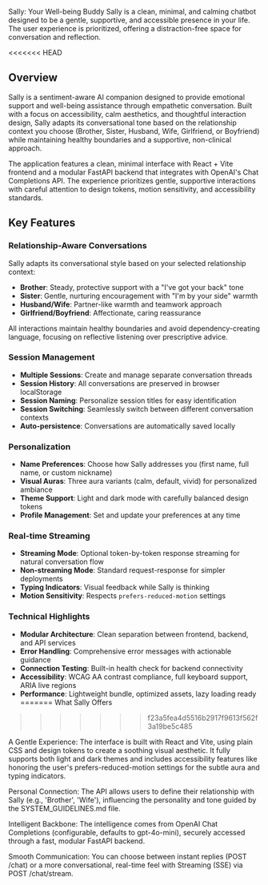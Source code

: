 Sally: Your Well-being Buddy
Sally is a clean, minimal, and calming chatbot designed to be a gentle, supportive, and accessible presence in your life. The user experience is prioritized, offering a distraction-free space for conversation and reflection.

<<<<<<< HEAD
## Overview

Sally is a sentiment-aware AI companion designed to provide emotional support and well-being assistance through empathetic conversation. Built with a focus on accessibility, calm aesthetics, and thoughtful interaction design, Sally adapts its conversational tone based on the relationship context you choose (Brother, Sister, Husband, Wife, Girlfriend, or Boyfriend) while maintaining healthy boundaries and a supportive, non-clinical approach.

The application features a clean, minimal interface with React + Vite frontend and a modular FastAPI backend that integrates with OpenAI's Chat Completions API. The experience prioritizes gentle, supportive interactions with careful attention to design tokens, motion sensitivity, and accessibility standards.

## Key Features

### Relationship-Aware Conversations
Sally adapts its conversational style based on your selected relationship context:
- **Brother**: Steady, protective support with a "I've got your back" tone
- **Sister**: Gentle, nurturing encouragement with "I'm by your side" warmth
- **Husband/Wife**: Partner-like warmth and teamwork approach
- **Girlfriend/Boyfriend**: Affectionate, caring reassurance

All interactions maintain healthy boundaries and avoid dependency-creating language, focusing on reflective listening over prescriptive advice.

### Session Management
- **Multiple Sessions**: Create and manage separate conversation threads
- **Session History**: All conversations are preserved in browser localStorage
- **Session Naming**: Personalize session titles for easy identification
- **Session Switching**: Seamlessly switch between different conversation contexts
- **Auto-persistence**: Conversations are automatically saved locally

### Personalization
- **Name Preferences**: Choose how Sally addresses you (first name, full name, or custom nickname)
- **Visual Auras**: Three aura variants (calm, default, vivid) for personalized ambiance
- **Theme Support**: Light and dark mode with carefully balanced design tokens
- **Profile Management**: Set and update your preferences at any time

### Real-time Streaming
- **Streaming Mode**: Optional token-by-token response streaming for natural conversation flow
- **Non-streaming Mode**: Standard request-response for simpler deployments
- **Typing Indicators**: Visual feedback while Sally is thinking
- **Motion Sensitivity**: Respects `prefers-reduced-motion` settings

### Technical Highlights
- **Modular Architecture**: Clean separation between frontend, backend, and API services
- **Error Handling**: Comprehensive error messages with actionable guidance
- **Connection Testing**: Built-in health check for backend connectivity
- **Accessibility**: WCAG AA contrast compliance, full keyboard support, ARIA live regions
- **Performance**: Lightweight bundle, optimized assets, lazy loading ready
=======
What Sally Offers
>>>>>>> f23a5fea4d5516b2917f9613f562f3a19be5c485

A Gentle Experience: The interface is built with React and Vite, using plain CSS and design tokens to create a soothing visual aesthetic. It fully supports both light and dark themes and includes accessibility features like honoring the user's prefers-reduced-motion settings for the subtle aura and typing indicators.

Personal Connection: The API allows users to define their relationship with Sally (e.g., 'Brother', 'Wife'), influencing the personality and tone guided by the SYSTEM_GUIDELINES.md file.

Intelligent Backbone: The intelligence comes from OpenAI Chat Completions (configurable, defaults to gpt-4o-mini), securely accessed through a fast, modular FastAPI backend.

Smooth Communication: You can choose between instant replies (POST /chat) or a more conversational, real-time feel with Streaming (SSE) via POST /chat/stream.
